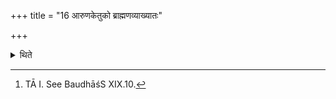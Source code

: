 +++
title = "16 आरुणकेतुको ब्राह्मणव्याख्यातः"

+++

<details><summary>थिते</summary>

16. The Āruaṇketuka (type of fire-altar-building) is described in the Brāhmaṇa-text.[^1]   

[^1]: TĀ I. See BaudhāśS XIX.10. 
</details>
